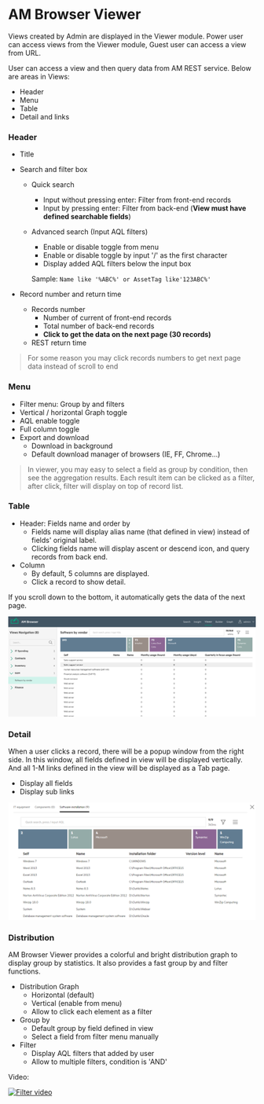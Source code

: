 # AM Browser Viewer

Views created by Admin are displayed in the Viewer module. 
Power user can access views from the Viewer module, Guest user can access a view from URL.

User can access a view and then query data from AM REST service. Below are areas in Views:

- Header
- Menu
- Table
- Detail and links

### Header
- Title
- Search and filter box
    - Quick search
        - Input without pressing enter: Filter from front-end records
        - Input by pressing enter: Filter from back-end (**View must have defined searchable fields**)
    - Advanced search (Input AQL filters)
        - Enable or disable toggle from menu
        - Enable or disable toggle by input '/' as the first character
        - Display added AQL filters below the input box

        Sample: `Name like '%ABC%' or AssetTag like'123ABC%'`

- Record number and return time
    - Records number
        - Number of current of front-end records
        - Total number of back-end records
        - **Click to get the data on the next page (30 records)**
    - REST return time

> For some reason you may click records numbers to get next page data instead of scroll to end 

### Menu
- Filter menu: Group by and filters
- Vertical / horizontal Graph toggle
- AQL enable toggle
- Full column toggle
- Export and download
    - Download in background
    - Default download manager of browsers (IE, FF, Chrome...)

> In viewer, you may easy to select a field as group by condition, then see the aggregation results.
Each result item can be clicked as a filter, after click, filter will display on top of record list.

### Table
- Header: Fields name and order by
    - Fields name will display alias name (that defined in view) instead of fields' original label.
    - Clicking fields name will display ascent or descend icon, and query records from back end.
- Column
    - By default, 5 columns are displayed.
    - Click a record to show detail.

If you scroll down to the bottom, it automatically gets the data of the next page.


![Viewer screen shot](img/viewer1.png)

### Detail
When a user clicks a record, there will be a popup window from the right side. In this window, all fields defined in view will be displayed vertically.
And all 1-M links defined in the view will be displayed as a Tab page.
- Display all fields
- Display sub links

![Viewer screen shot](img/detail1.png)

### Distribution
AM Browser Viewer provides a colorful and bright distribution graph to display group by statistics. It also provides a fast group by and filter functions. 

- Distribution Graph
    - Horizontal (default)
    - Vertical (enable from menu)
    - Allow to click each element as a filter
- Group by
    - Default group by field defined in view
    - Select a field from filter menu manually
- Filter
    - Display AQL filters that added by user
    - Allow to multiple filters, condition is 'AND'

Video:

[![Filter video](http://img.youtube.com/vi/2_Cn7692HHk/0.jpg)](http://www.youtube.com/watch?v=2_Cn7692HHk "Group and Filter")